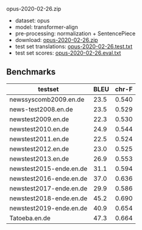 opus-2020-02-26.zip

* dataset: opus
* model: transformer-align
* pre-processing: normalization + SentencePiece
* download: [opus-2020-02-26.zip](https://object.pouta.csc.fi/OPUS-MT-models/en-de/opus-2020-02-26.zip)
* test set translations: [opus-2020-02-26.test.txt](https://object.pouta.csc.fi/OPUS-MT-models/en-de/opus-2020-02-26.test.txt)
* test set scores: [opus-2020-02-26.eval.txt](https://object.pouta.csc.fi/OPUS-MT-models/en-de/opus-2020-02-26.eval.txt)

## Benchmarks

| testset               | BLEU  | chr-F |
|-----------------------|-------|-------|
| newssyscomb2009.en.de 	| 23.5 	| 0.540 |
| news-test2008.en.de 	| 23.5 	| 0.529 |
| newstest2009.en.de 	| 22.3 	| 0.530 |
| newstest2010.en.de 	| 24.9 	| 0.544 |
| newstest2011.en.de 	| 22.5 	| 0.524 |
| newstest2012.en.de 	| 23.0 	| 0.525 |
| newstest2013.en.de 	| 26.9 	| 0.553 |
| newstest2015-ende.en.de 	| 31.1 	| 0.594 |
| newstest2016-ende.en.de 	| 37.0 	| 0.636 |
| newstest2017-ende.en.de 	| 29.9 	| 0.586 |
| newstest2018-ende.en.de 	| 45.2 	| 0.690 |
| newstest2019-ende.en.de 	| 40.9 	| 0.654 |
| Tatoeba.en.de 	| 47.3 	| 0.664 |

